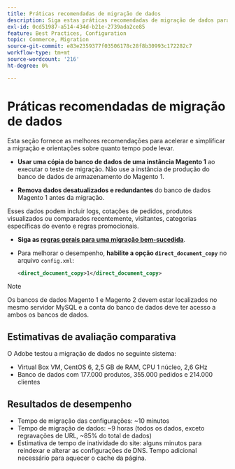 ```yaml
---
title: Práticas recomendadas de migração de dados
description: Siga estas práticas recomendadas de migração de dados para garantir um upgrade bem-sucedido do Magento 1 para o Magento 2.
exl-id: 0cd51987-a514-434d-b21e-2739ada2ce85
feature: Best Practices, Configuration
topic: Commerce, Migration
source-git-commit: e83e2359377f03506178c28f8b30993c172282c7
workflow-type: tm+mt
source-wordcount: '216'
ht-degree: 0%

---
```


# Práticas recomendadas de migração de dados

Esta seção fornece as melhores recomendações para acelerar e simplificar a migração e orientações sobre quanto tempo pode levar.

* **Usar uma cópia do banco de dados de uma instância Magento 1** ao executar o teste de migração. Não use a instância de produção do banco de dados de armazenamento do Magento 1.

* **Remova dados desatualizados e redundantes** do banco de dados Magento 1 antes da migração.

Esses dados podem incluir logs, cotações de pedidos, produtos visualizados ou comparados recentemente, visitantes, categorias específicas do evento e regras promocionais.

* **Siga as [regras gerais para uma migração bem-sucedida](migrate-data/overview.md#migration-overview)**.

* Para melhorar o desempenho, **habilite a opção `direct_document_copy`** no arquivo `config.xml`:

  ```xml
  <direct_document_copy>1</direct_document_copy>
  ```

>[!NOTE]
>
>Os bancos de dados Magento 1 e Magento 2 devem estar localizados no mesmo servidor MySQL e a conta do banco de dados deve ter acesso a ambos os bancos de dados.

## Estimativas de avaliação comparativa

O Adobe testou a migração de dados no seguinte sistema:

* Virtual Box VM, CentOS 6, 2,5 GB de RAM, CPU 1 núcleo, 2,6 GHz
* Banco de dados com 177.000 produtos, 355.000 pedidos e 214.000 clientes

## Resultados de desempenho

* Tempo de migração das configurações: ~10 minutos
* Tempo de migração de dados: ~9 horas (todos os dados, exceto regravações de URL, ~85% do total de dados)
* Estimativa de tempo de inatividade do site: alguns minutos para reindexar e alterar as configurações de DNS. Tempo adicional necessário para aquecer o cache da página.
